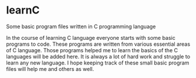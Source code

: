 # learnC
Some basic program files written in C programming language

In the course of learning C language everyone starts with some basic programs to code. These programs are written from various essential areas of C language. Those programs helped me to learn the basics of the C languages will be added here.
It is always a lot of hard work and struggle to learn any new language. I hope keeping track of these small basic program files will help me and others as well. 

